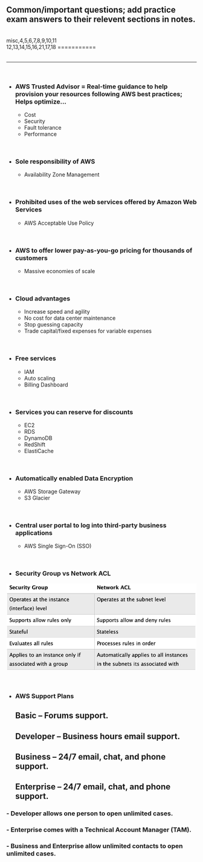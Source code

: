## **Common/important questions**; add practice exam answers to their relevent sections in notes.

<br>
misc,4,5,6,7,8,9,10,11
<br>
12,13,14,15,16,21,17,18 ===========
<br>

<br>

-------------------------------------------------

<br>

- ### **AWS Trusted Advisor** = Real-time guidance to help provision your resources following AWS best practices; Helps optimize...
	- 	Cost
	-	Security
	-	Fault tolerance
	-	Performance

<br>

- ### **Sole responsibility of AWS**
	- Availability Zone Management

<br>

- ### **Prohibited uses of the web services offered by Amazon Web Services**
	- AWS Acceptable Use Policy

<br>

- ### **AWS to offer lower pay-as-you-go pricing for thousands of customers**
	- Massive economies of scale

<br>

- ### **Cloud advantages**
	- Increase speed and agility
	- No cost for data center maintenance
	- Stop guessing capacity
	- Trade capital/fixed expenses for variable expenses

<br>

- ### **Free services**
	- IAM
	- Auto scaling
	- Billing Dashboard

<br>

- ### **Services you can reserve for discounts**
	- EC2
	- RDS
	- DynamoDB
	- RedShift
	- ElastiCache

<br>

- ### **Automatically enabled Data Encryption**
	- AWS Storage Gateway
	- S3 Glacier

<br>

- ### **Central user portal to log into third-party business applications**
	- AWS Single Sign-On (SSO)

<br>

- ### **Security Group vs Network ACL**
![](securityGroupNetworkACL.jpg)

<br>

- ### **AWS Support Plans**
	## **Basic** – Forums support.
	## **Developer** – Business hours email support.
	## **Business** – 24/7 email, chat, and phone support.
	## **Enterprise** – 24/7 email, chat, and phone support.

### - Developer allows one person to open unlimited cases.
### - Enterprise comes with a Technical Account Manager (TAM).
### - Business and Enterprise allow unlimited contacts to open unlimited cases.

<br>